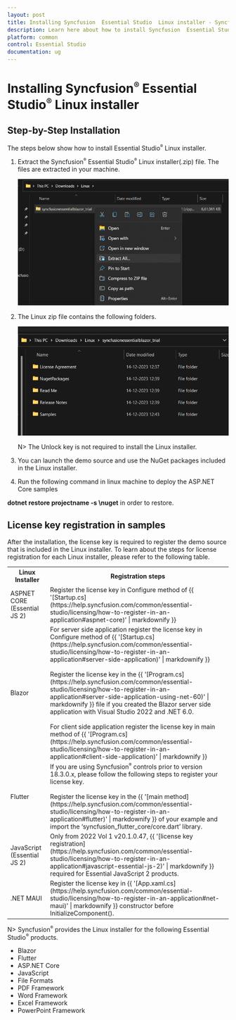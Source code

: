 ```yaml
---
layout: post
title: Installing Syncfusion  Essential Studio  Linux installer - Syncfusion
description: Learn here about how to install Syncfusion  Essential Studio  Linux installer after downloading from our Syncfusion  website.
platform: common
control: Essential Studio
documentation: ug
---
```


# Installing Syncfusion<sup style="font-size:70%">&reg;</sup>  Essential Studio<sup style="font-size:70%">&reg;</sup>  Linux installer

## Step-by-Step Installation

The steps below show how to install Essential Studio<sup style="font-size:70%">&reg;</sup>  Linux installer.

1. Extract the Syncfusion<sup style="font-size:70%">&reg;</sup>  Essential Studio<sup style="font-size:70%">&reg;</sup>  Linux installer(.zip) file. The files are extracted in your machine.

   ![Welcome wizard](images/Linux_Installer1.png)
   

2. The Linux zip file contains the following folders.

   ![License Agreement](images/Linux_Installer2.png)   
   
   N> The Unlock key is not required to install the Linux installer.


4. You can launch the demo source and use the NuGet packages included in the Linux installer.


5. Run the following command in linux machine to deploy the ASP.NET Core samples
 
  **dotnet restore projectname -s \nuget** in order to restore.

## License key registration in samples

After the installation, the license key is required to register the demo source that is included in the Linux installer. To learn about the steps for license registration for each Linux installer, please refer to the following table.

<table>
<tr>
<th>Linux Installer</th>
<th>Registration steps</th>
</tr>
<tr>
<td>ASPNET CORE (Essential JS 2)</td>
<td>Register the license key in Configure method of {{ '[Startup.cs](https://help.syncfusion.com/common/essential-studio/licensing/how-to-register-in-an-application#aspnet-core)' | markdownify }}</td>
</tr>
<tr>
<td>Blazor</td>
<td>For server side application register the license key in Configure method of {{ '[Startup.cs](https://help.syncfusion.com/common/essential-studio/licensing/how-to-register-in-an-application#server-side-application)' | markdownify }}<br /><br />Register the license key in the {{ '[Program.cs](https://help.syncfusion.com/common/essential-studio/licensing/how-to-register-in-an-application#server-side-application-using-net-60)' | markdownify }} file if you created the Blazor server side application with Visual Studio 2022 and .NET 6.0.<br /><br />For client side application register the license key in main method of {{ '[Program.cs](https://help.syncfusion.com/common/essential-studio/licensing/how-to-register-in-an-application#client-side-application)' | markdownify }}</td>
</tr>
<tr>
<td>Flutter</td>
<td>If you are using Syncfusion<sup style="font-size:70%">&reg;</sup>  controls prior to version 18.3.0.x, please follow the following steps to register your license key.<br /><br />Register the license key in the {{ '[main method](https://help.syncfusion.com/common/essential-studio/licensing/how-to-register-in-an-application#flutter)' | markdownify }} of your example and import the ‘syncfusion_flutter_core/core.dart’ library.</td>
</tr>
<tr>
<td>JavaScript (Essential JS 2)</td>
<td>Only from 2022 Vol 1 v20.1.0.47, {{ '[license key registration](https://help.syncfusion.com/common/essential-studio/licensing/how-to-register-in-an-application#javascript-essential-js-2)' | markdownify }} required for Essential JavaScript 2 products.</td>
</tr>
<tr>
<td>.NET MAUI</td>
<td>Register the license key in {{ '[App.xaml.cs](https://help.syncfusion.com/common/essential-studio/licensing/how-to-register-in-an-application#net-maui)' | markdownify }} constructor before InitializeComponent().</td>
</tr>
</table>

N> Syncfusion<sup style="font-size:70%">&reg;</sup>  provides the Linux installer for the following Essential Studio<sup style="font-size:70%">&reg;</sup>  products.
<br>
* Blazor
* Flutter
* ASP.NET Core
* JavaScript
* File Formats
* PDF Framework
* Word Framework
* Excel Framework
* PowerPoint Framework